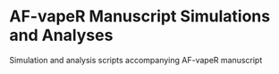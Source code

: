# AF-vapeR Manuscript Simulations and Analyses
Simulation and analysis scripts accompanying AF-vapeR manuscript

